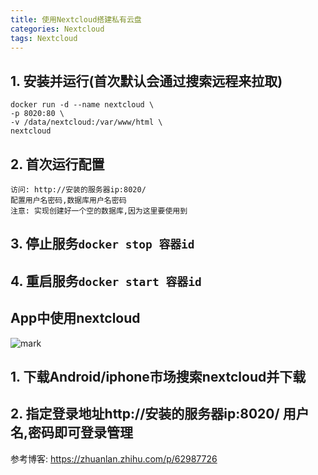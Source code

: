 ```yaml
---
title: 使用Nextcloud搭建私有云盘
categories: Nextcloud
tags: Nextcloud
---
```


## 1. 安装并运行(首次默认会通过搜索远程来拉取)
```
docker run -d --name nextcloud \
-p 8020:80 \
-v /data/nextcloud:/var/www/html \
nextcloud
```

## 2. 首次运行配置

```language
访问: http://安装的服务器ip:8020/
配置用户名密码,数据库用户名密码
注意: 实现创建好一个空的数据库,因为这里要使用到
```

## 3. 停止服务`docker stop 容器id`

## 4. 重启服务`docker start 容器id`

## App中使用nextcloud
![mark](http://blog.sjjtcloud.com/blog/20191226/97aLM514Kf0n.png?imageslim)

## 1. 下载Android/iphone市场搜索nextcloud并下载

## 2. 指定登录地址http://安装的服务器ip:8020/ 用户名,密码即可登录管理




参考博客: https://zhuanlan.zhihu.com/p/62987726